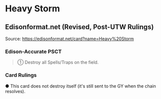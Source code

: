 # Heavy Storm

## Edisonformat.net (Revised, Post-UTW Rulings)

Source: https://edisonformat.net/card?name=Heavy%20Storm

### Edison-Accurate PSCT

> ① Destroy all Spells/Traps on the field.

### Card Rulings

● This card does not destroy itself (it's still sent to the GY when the chain resolves).
            